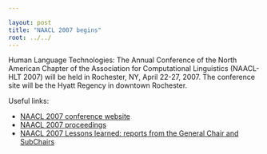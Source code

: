 ```yaml
---

layout: post
title: "NAACL 2007 begins"
root: ../../
---
```


Human Language Technologies: The Annual Conference of the North American Chapter of the Association for Computational Linguistics (NAACL-HLT 2007) will be held in Rochester, NY, April 22-27, 2007. The conference site will be the Hyatt Regency in downtown Rochester.

Useful links:

-   [NAACL 2007 conference website](http://www.cs.rochester.edu/meetings/hlt-naacl07/)
-   [NAACL 2007 proceedings](http://aclweb.org/anthology/N/N07/)
-   [NAACL 2007 Lessons learned: reports from the General Chair and SubChairs](http://www.naacl.org/archives/2007/conf-chairs-and-subchairs-report.html)

